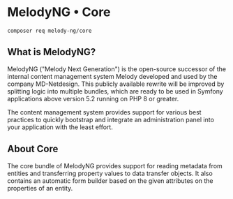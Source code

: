 # MelodyNG • Core

`composer req melody-ng/core`

## What is MelodyNG?

MelodyNG ("Melody Next Generation") is the open-source successor of the internal content
management system Melody developed and used by the company MD-Netdesign. This publicly
available rewrite will be improved by splitting logic into multiple bundles, which are ready
to be used in Symfony applications above version 5.2 running on PHP 8 or greater.

The content management system provides support for various best practices to quickly
bootstrap and integrate an administration panel into your application with the least effort.

## About Core

The core bundle of MelodyNG provides support for reading metadata from entities and
transferring property values to data transfer objects. It also contains an automatic form
builder based on the given attributes on the properties of an entity.